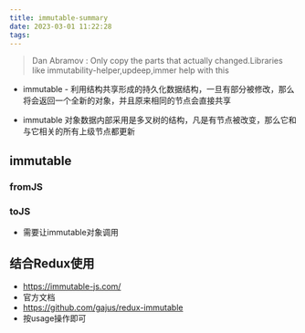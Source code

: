 ```yaml
---
title: immutable-summary
date: 2023-03-01 11:22:28
tags:
---
```

> Dan Abramov : Only copy the parts that actually changed.Libraries like immutability-helper,updeep,immer help with this

- immutable - 利用结构共享形成的持久化数据结构，一旦有部分被修改，那么将会返回一个全新的对象，并且原来相同的节点会直接共享

- immutable 对象数据内部采用是多叉树的结构，凡是有节点被改变，那么它和与它相关的所有上级节点都更新

## immutable
### fromJS
### toJS
- 需要让immutable对象调用


## 结合Redux使用
- https://immutable-js.com/
- 官方文档
- https://github.com/gajus/redux-immutable
- 按usage操作即可